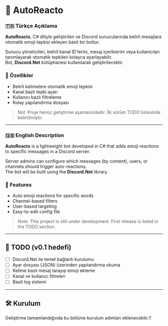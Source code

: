 # 🤖 AutoReacto

### 🇹🇷 Türkçe Açıklama

**AutoReacto**, C# diliyle geliştirilen ve Discord sunucularında belirli mesajlara otomatik emoji tepkisi ekleyen basit bir bottur.

Sunucu yöneticileri, belirli kanal ID'lerini, mesaj içeriklerini veya kullanıcıları tanımlayarak otomatik tepkileri kolayca ayarlayabilir.  
Bot, **Discord.Net** kütüphanesi kullanılarak geliştirilecektir.

### 🔧 Özellikler
- Belirli kelimelere otomatik emoji tepkisi
- Kanal bazlı tepki ayarı
- Kullanıcı bazlı filtreleme
- Kolay yapılandırma dosyası

> Not: Proje henüz geliştirme aşamasındadır. İlk sürüm TODO listesinde belirtilmiştir.

---

### 🇬🇧 English Description

**AutoReacto** is a lightweight bot developed in C# that adds emoji reactions to specific messages in a Discord server.

Server admins can configure which messages (by content), users, or channels should trigger auto-reactions.  
The bot will be built using the **Discord.Net** library.

### 🔧 Features
- Auto emoji reactions for specific words
- Channel-based filters
- User-based targeting
- Easy-to-edit config file

> Note: This project is still under development. First release is listed in the TODO section.

---

## 📌 TODO (v0.1 hedefi)
- [ ] Discord.Net ile temel bağlantı kurulumu
- [ ] Ayar dosyası (JSON) üzerinden yapılandırma okuma
- [ ] Kelime bazlı mesaj tarayıp emoji ekleme
- [ ] Kanal ve kullanıcı filtreleri
- [ ] Basit log sistemi

---

## 🛠️ Kurulum
Geliştirme tamamlandığında bu bölüme kurulum adımları eklenecektir.!!

